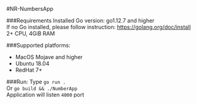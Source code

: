 #NR-NumbersApp

###Requirements
Installed Go version: go1.12.7 and higher  
If no Go installed, please follow instruction:
 https://golang.org/doc/install  
2+ CPU, 4GiB RAM  

###Supported platforms:
  - MacOS Mojave and higher
  - Ubuntu 18.04
  - RedHat 7+ 
  
###Run:
Type `go run .`  
Or `go build && ./NumberApp`  
Application will listen `4000` port



